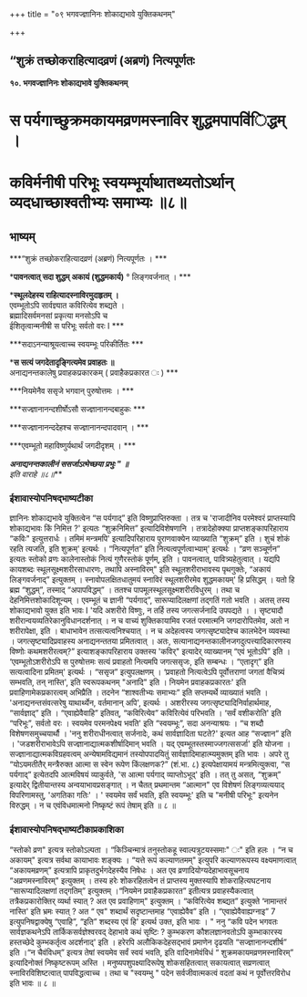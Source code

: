 +++
title = "०९ भगवज्ज्ञानिनः शोकाद्यभावे युक्तिकथनम्"

+++


## “शुक्रं तच्छोकराहित्यादव्रणं (अब्रणं) नित्यपूर्णतः

**१०. भगवज्ज्ञानिनः शोकाद्यभावे युक्तिकथनम्**

# स पर्यगाच्छुक्रमकायमव्रणमस्नाविर शुद्धमपापवि॑िद्धम् । 

# कविर्मनीषी परिभूः स्वयम्भूर्याथातथ्यतोऽर्थान् व्यदधाच्छाश्वतीभ्यः समाभ्यः ॥८॥

## **भाष्यम्**

***“शुक्रं तच्छोकराहित्यादव्रणं (अब्रणं) नित्यपूर्णतः । ***

***पावनत्वात् सदा शुद्धम् अकायं (शुद्धमकार्य)** ° लिङ्गवर्जनात् । ***

***स्थूलदेहस्य राहित्यादस्नाविरमुदाहृतम् ।**  
एवम्भूतोऽपि सार्वज्ञ्यात कविरित्येव शब्द्यते ।  
ब्रह्मादिसर्वमनसां प्रकृत्या मनसोऽपि च  
ईशितृत्वान्मनीषी स परिभूः सर्वतो वरः I ***

***सदाऽनन्याश्रूयत्वाच्च स्वयम्भूः परिकीर्तितः ***

***स सत्यं जगदेतादृङ्गित्यमेव प्रवाहतः ॥**  
अनाद्यनन्तकालेषु प्रवाहकप्रकारकम् ( प्रवाहैकप्रकारत ः ) ***

***नियमेनैव ससृजे भगवान् पुरुषोत्तमः । ***

***सज्ज्ञानानन्दशीर्षोऽसौ सज्ज्ञानानन्दबाहुकः ***

***सज्ज्ञानानन्ददेहश्च सज्ज्ञानानन्दपादवान् । ***

***एवम्भूतो महाविष्णुर्यथार्थं जगदीदृशम् । ***

***अनाद्यनन्तकालीनं ससर्जाऽत्मेच्छया प्रभुः " ॥**  
इति वाराहे ॥८॥***

### **ईशावास्योपनिषद्भाष्यटीका**

ज्ञानिनः शोकाद्यभावे युक्तित्वेन “स पर्यगाद्” इति विष्णुप्राप्तिरुक्ता । तत्र च 'राजादीनिव परमेश्वरं प्राप्तस्यापि शोकाद्यभावः किं निमित्त ?' इत्यतः “शुक्रनिमित्त” इत्यादिविशेषणानि । तत्रादेहोक्क्या प्राप्तशङ्कापरिहाराय “कविः" इत्युत्तरार्धः । तमिमं मन्त्रमपि' इत्यादिपरिहाराय पुराणवाक्येन व्याख्याति “शुक्रम्” इति । शुचं शोकं रहति त्यजति, इति शुक्रम्' इत्यर्थः । “नित्यपूर्णत” इति नित्यत्वपूर्णत्वाभ्याम्' इत्यर्थः । “व्रण सञ्चूर्णन” इत्यतः स्तोको व्रणः कालेनास्तोकं नित्यं गुणैरस्तोकं पूर्णम्, इति । पावनत्वात्, पावित्र्यहेतुत्वात् । यद्यपि कायशब्दः स्थूलसूक्ष्मशरीरसाधारणः, तथापि अस्नाविरम्" इति स्थूलशरीराभावस्य पृथगुक्तेः, “अकायं लिङ्गवर्जनाद्” इत्युक्तम् । स्नावोपलक्षितधातुमयं स्नाविरं स्थूलशरीरमेव शुद्धमकायम्' हि प्रसिद्धम् । यतो हि ब्रह्म “शुद्धम्”, तस्माद् “अपापविद्धम्” । ततश्च पापमूलस्थूलसूक्ष्मशरीरविधुरम् । तथा च देहनिमित्तशोकादिशून्यम् । एवम्भूतं च ज्ञानी “पर्यगाद्”, सारूप्यादिलक्षणां तद्गतिं गतो भवति । अतस् तस्य शोकाद्यभावो युक्त इति भावः I 'यदि अशरीरो विष्णुः, न तर्हि तस्य जगत्सर्जनादि उपपद्यते । । सृष्ट्यादौ शरीरान्वयव्यतिरेकानुविधानदर्शनात् । न च वाच्यं शुक्तिकायामिव रजतं परमात्मनि जगदारोपितमेव, अतो न शरीरापेक्षा, इति । बाधाभावेन तत्सत्यत्वनिश्चयात् । न च अदेहत्वस्य जगत्सृष्ट्यादेश्च कालभेदेन व्यवस्था । जगत्सृष्ट्यादिप्रवाहस्य अनाद्यनन्ततया प्रमितत्वात् । अतः, सत्यानाद्यनन्तकालीनजगदुत्पत्त्यादिकारणस्य विष्णोः कथमशरीरत्वम्?” इत्याशङ्कापरिहाराय उक्तस्य 'कविर्" इत्यादेर् व्याख्यानम् “एवं भूतोऽपि” इति । ‘एवम्भूतोऽशरीरोऽपि स पुरुषोत्तमः सत्यं प्रवाहतो नित्यमपि जगत्ससृजः, इति सम्बन्धः । “एतादृग्” इति सत्यत्वादिना प्रमितम्' इत्यर्थः । “ससृज” इत्युपलक्षणम् । ‘प्रवाहतो नित्यत्वेऽपि पूर्वोत्तराणां जगतां वैचित्र्यं सम्भवति, तन् नास्ति', इति स्वरूपकथनम् "अनादि" इति । नियमेन प्रवाहकप्रकारतः' इति प्रवाहिणामेकप्रकारत्वम् अभिप्रैति । तदनेन “शाश्वतीभ्यः समाभ्यः” इति सप्तम्यर्थे व्याख्यातं भवति । 'अनाद्यनन्तसंवत्सरेषु याथार्थ्येन, वर्तमानान् अपि', इत्यर्थः । अशरीरस्य जगत्सृष्ट्यादिनिर्वाहार्थमाह, “सार्वज्ञाद्” इति । “एवाह्येवैवाहि” इतिवत्, “कविरित्येव” कविरित्येवं परिभवति । ‘सर्वं वशीकरोति' इति “परिभूः”, सर्वतो वरः । स्वयमेव परमनपेक्ष्य भवति' इति “स्वयम्भूः”, सदा अनन्याश्रयः । “च शब्दौ विशेषणसमुच्चयार्थौ । 'ननु शरीराधीनत्वात् सर्जनादेः, कथं सार्वज्ञादिता घटते?' इत्यत आह “सज्ज्ञान” इति । 'जडशरीराभावेऽपि सज्ज्ञानाद्यात्मकशीर्षादिमान् भवति । यद् एवम्भूतस्तस्माज्जगत्ससर्जा' इति योजना । सज्ज्ञानाद्यात्मकविग्रहवत्वम् अन्येषामविद्यमानं तस्योपपादयितुं सार्वज्ञादिमाहात्म्यमुक्तम् इति भावः । अपरे तु “योऽयमतीतैर् मन्त्रैरुक्त आत्मा स स्वेन रूपेण किंलक्षणक?” (शं.भा. ८) इत्यपेक्षायामयं मन्त्रमित्युक्त्वा, “स पर्यगाद्” इत्येतदपि आत्मविषयं व्याकुर्वते, 'स आत्मा पर्यगाद् व्याप्तोऽभूद्' इति । तत् तु असत्, “शुक्रम्” इत्यादेर् द्वितीयान्तस्य अन्वयाभावप्रसङ्गात् । न चैतत् प्रथमान्तम “आत्मान" एव विशेषणं लिङ्गव्यत्ययाद् विपरिणामस्तु, 'अगतिका गतिः' । ' स्वयमेव सर्वं भवति, इति स्वयम्भूः' इति च "मनीषी परिभूः" इत्यनेन विरुद्धम् । न च एवंविधमात्मनो निष्कृष्टं रूपं तेषाम् इति ॥ ८ ॥

### ईशावास्योपनिषद्भाष्यटीकाप्रकाशिका

“स्तोको व्रण" इत्यत्र स्तोकोऽल्पता । “किञ्चिन्मात्रं तनुस्तोकहू स्वाल्पत्रुटयस्समाः" ः" इति हलः । “न च अकायम्" इत्यत्र सर्वथा कायाभावः शङ्क्यः । “यत्ते रूपं कल्याणतमम्" इत्युपरि कल्याणरूपस्य वक्ष्यमाणत्वात् “अकायमव्रणम्” इत्यत्रापि प्राकृतदुर्भगदेहस्यैव निषेधः । अत एव व्रणादियोग्यदेहाभावसूचनाय “अव्रणमस्नाविरम्" इत्युक्तम् । तस्य हरेः शोकरहितत्वेन तं प्राप्तस्य मुक्तस्यापि शोकराहित्यघटनाय “सारूप्यादिलक्षणां तद्गतिम्” इत्युक्तम् ।“नियमेन प्रवाहैकप्रकारत” इतीत्यत्र प्रवाहस्यैकत्वात् तत्रैकप्रकारोक्तिर् व्यर्था स्यात् ? अत एव प्रवाहिणाम्" इत्युक्तम् । “कविरित्येव शब्द्यत” इत्युक्ते ‘नामान्तरं नास्ति' इति भ्रमः स्यात् ? अत “ एव" शब्दार्थं सदृष्टान्तमाह “एवाह्येवैव” इति । “एवाह्येवैवाह्यग्नाइ” 7 इत्युपनिषद्वाक्येषु “एवाहि”, “इति” शब्दस्य एवं हि' इत्यर्थ उक्त, इति भावः । " ननु “कवि पदेन भगवतः सार्वज्ञकथनेऽपि तार्किकसर्वज्ञेश्वरवद् देहाभावे कथं सृष्टिः ? कुम्भकरण कौशलज्ञानवतोऽपि कुम्भाकारस्य हस्तच्छेदे कुम्भकर्तृत्व अदर्शनाद्' इति । हरेरपि अलौकिकदेहसद्भावं प्रमाणेन दृढयति “सज्ज्ञानानन्दशीर्ष” इति ।“न चैवंविधम्” इत्यत्र तेषां स्वयमेव सर्वं स्वयं भवति, इति वादिनामेवंविधं “ शुक्रमकायमव्रणमस्नाविरम्” इत्यादिनोक्तं निष्कृष्टरूपम् अस्ति । मनुष्यपशुपक्ष्यादिरूपेषु शोकसहितत्वात् सकायत्वात् सव्रणत्वात् स्नाविरविशिष्टत्वात् पापविद्धत्वाच्च । तथा च "स्वयम्भु " पदेन सर्वजीवात्मकत्वं वदतां कथं न पूर्वोत्तरविरोध इति भावः ॥ ८ ॥

